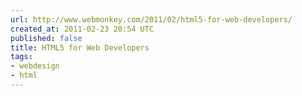 ```yaml
---
url: http://www.webmonkey.com/2011/02/html5-for-web-developers/
created_at: 2011-02-23 20:54 UTC
published: false
title: HTML5 for Web Developers
tags:
- webdesign
- html
---
```



